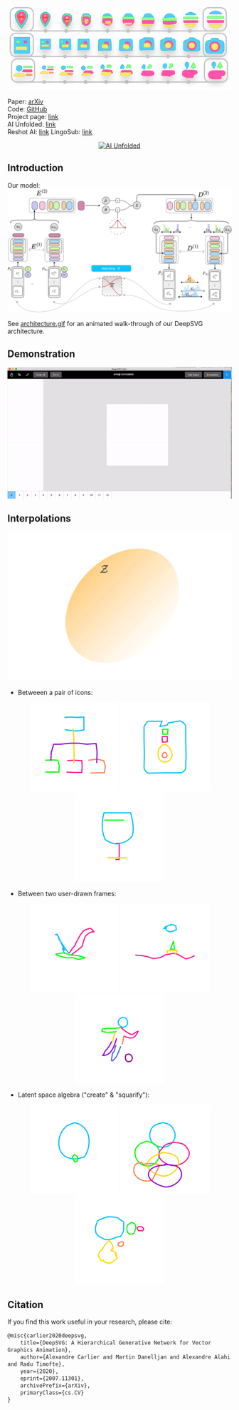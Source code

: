 ![pull_figure](imgs/pull_figure.png)

Paper: [arXiv](https://arxiv.org/abs/2007.11301) <br />
Code: [GitHub](https://github.com/alexandre01/deepsvg) <br />
Project page: [link](https://alexandre01.github.io/deepsvg) <br />
AI Unfolded: [link](https://www.aiunfolded.co/ai/deepsvg) <br />
Reshot AI: [link](https://www.reshot.ai)
LingoSub: [link](https://www.lingosub.com)

<p align="center">
    <a href="https://www.aiunfolded.co">
        <img alt="AI Unfolded" src="https://www.aiunfolded.co/featured.svg" height=75>
    </a>
</p>

## Introduction
Our model:
![architecture](imgs/architecture.png)

See [architecture.gif](imgs/architecture.gif) for an animated walk-through of our DeepSVG architecture.

## Demonstration
![gui](imgs/gui.gif)

## Interpolations
![latent_space](imgs/latent_space.gif)

- Betweeen a pair of icons:
<p align="center">
    <img alt="1765_47599" src="imgs/interpolations/1765_47599.gif">
    <img alt="8251_102098" src="imgs/interpolations/8251_102098.gif">
    <img alt="43800_93247" src="imgs/interpolations/43800_93247.gif">
</p>


- Between two user-drawn frames:
<p align="center">
    <img alt="bird" src="imgs/animations/bird.gif">
    <img alt="ship" src="imgs/animations/ship.gif">
    <img alt="foot" src="imgs/animations/foot.gif">
</p>


- Latent space algebra ("create" & "squarify"):
<p align="center">
    <img alt="baloon" src="imgs/latent_ops/baloon.gif">
    <img alt="bubbles" src="imgs/latent_ops/bubbles.gif">
    <img alt="drill" src="imgs/latent_ops/drill.gif">
</p>

## Citation
If you find this work useful in your research, please cite:
```
@misc{carlier2020deepsvg,
    title={DeepSVG: A Hierarchical Generative Network for Vector Graphics Animation},
    author={Alexandre Carlier and Martin Danelljan and Alexandre Alahi and Radu Timofte},
    year={2020},
    eprint={2007.11301},
    archivePrefix={arXiv},
    primaryClass={cs.CV}
}
```